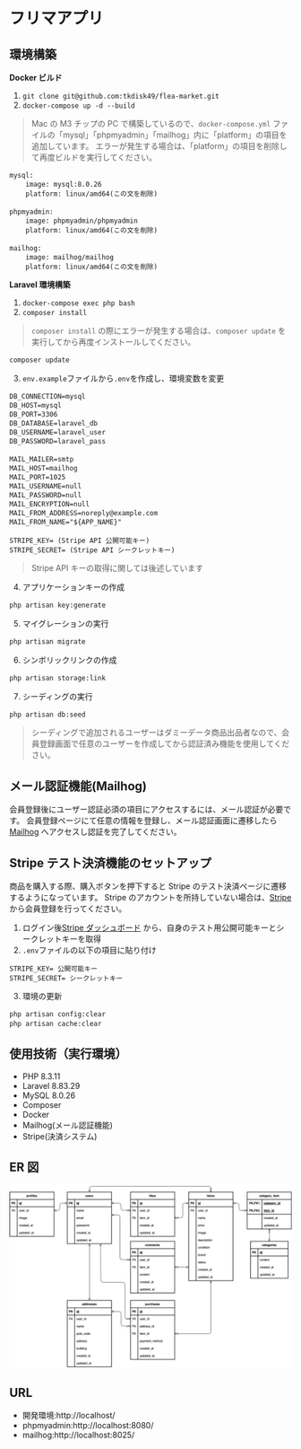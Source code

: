# フリマアプリ

## 環境構築

**Docker ビルド**

1. `git clone git@github.com:tkdisk49/flea-market.git`
2. `docker-compose up -d --build`

> Mac の M3 チップの PC で構築しているので、`docker-compose.yml` ファイルの「mysql」「phpmyadmin」「mailhog」内に「platform」の項目を追加しています。
> エラーが発生する場合は、「platform」の項目を削除して再度ビルドを実行してください。

```text
mysql:
    image: mysql:8.0.26
    platform: linux/amd64(この文を削除)

phpmyadmin:
    image: phpmyadmin/phpmyadmin
    platform: linux/amd64(この文を削除)

mailhog:
    image: mailhog/mailhog
    platform: linux/amd64(この文を削除)
```

**Laravel 環境構築**

1. `docker-compose exec php bash`
2. `composer install`

> `composer install` の際にエラーが発生する場合は、`composer update` を実行してから再度インストールしてください。

```bash
composer update
```

3. `env.example`ファイルから`.env`を作成し、環境変数を変更

```env
DB_CONNECTION=mysql
DB_HOST=mysql
DB_PORT=3306
DB_DATABASE=laravel_db
DB_USERNAME=laravel_user
DB_PASSWORD=laravel_pass

MAIL_MAILER=smtp
MAIL_HOST=mailhog
MAIL_PORT=1025
MAIL_USERNAME=null
MAIL_PASSWORD=null
MAIL_ENCRYPTION=null
MAIL_FROM_ADDRESS=noreply@example.com
MAIL_FROM_NAME="${APP_NAME}"

STRIPE_KEY= (Stripe API 公開可能キー)
STRIPE_SECRET= (Stripe API シークレットキー)
```

> Stripe API キーの取得に関しては後述しています

4. アプリケーションキーの作成

```bash
php artisan key:generate
```

5. マイグレーションの実行

```bash
php artisan migrate
```

6. シンボリックリンクの作成

```bash
php artisan storage:link
```

7. シーディングの実行

```bash
php artisan db:seed
```

> シーディングで追加されるユーザーはダミーデータ商品出品者なので、会員登録画面で任意のユーザーを作成してから認証済み機能を使用してください。

## メール認証機能(Mailhog)

会員登録後にユーザー認証必須の項目にアクセスするには、メール認証が必要です。
会員登録ページにて任意の情報を登録し、メール認証画面に遷移したら [Mailhog](http://localhost:8025/) へアクセスし認証を完了してください。

## Stripe テスト決済機能のセットアップ

商品を購入する際、購入ボタンを押下すると Stripe のテスト決済ページに遷移するようになっています。
Stripe のアカウントを所持していない場合は、[Stripe](https://stripe.com/jp) から会員登録を行ってください。

1. ログイン後[Stripe ダッシュボード](https://dashboard.stripe.com/test/apikeys) から、自身のテスト用公開可能キーとシークレットキーを取得
2. `.env`ファイルの以下の項目に貼り付け

```env
STRIPE_KEY= 公開可能キー
STRIPE_SECRET= シークレットキー
```

3. 環境の更新

```bash
php artisan config:clear
php artisan cache:clear
```

## 使用技術（実行環境）

- PHP 8.3.11
- Laravel 8.83.29
- MySQL 8.0.26
- Composer
- Docker
- Mailhog(メール認証機能)
- Stripe(決済システム)

## ER 図

![alt](erd.png)

## URL

- 開発環境:http://localhost/
- phpmyadmin:http://localhost:8080/
- mailhog:http://localhost:8025/
